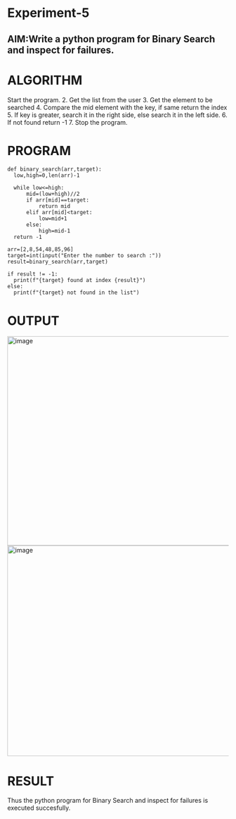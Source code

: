# Experiment-5
## AIM:Write a python program for Binary Search and inspect for failures. 

# ALGORITHM
Start the program.
2. Get the list from the user
3. Get the element to be searched
4. Compare the mid element with the key, if same return the index
5. If key is greater, search it in the right side, else search it in the left side.
6. If not found return -1
 7. Stop the program. 

 # PROGRAM
 ```
def binary_search(arr,target):
   low,high=0,len(arr)-1

   while low<=high:
       mid=(low+high)//2
       if arr[mid]==target:
           return mid
       elif arr[mid]<target:
           low=mid+1
       else:
           high=mid-1
   return -1

arr=[2,8,54,48,85,96]
target=int(input("Enter the number to search :"))
result=binary_search(arr,target)

if result != -1:
   print(f"{target} found at index {result}")
else:
   print(f"{target} not found in the list")
```

 # OUTPUT
 <img width="625" height="475" alt="image" src="https://github.com/user-attachments/assets/08840c97-d6ad-481b-a4aa-c860d45d2ded" />
<img width="596" height="478" alt="image" src="https://github.com/user-attachments/assets/51b22887-1854-4b9c-8bc1-ed7728eea952" />


 # RESULT
Thus the python program for Binary Search and inspect for failures is executed succesfully. 
